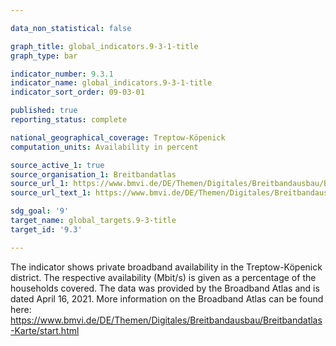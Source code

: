 ```yaml
---

data_non_statistical: false

graph_title: global_indicators.9-3-1-title
graph_type: bar

indicator_number: 9.3.1
indicator_name: global_indicators.9-3-1-title
indicator_sort_order: 09-03-01

published: true
reporting_status: complete

national_geographical_coverage: Treptow-Köpenick
computation_units: Availability in percent

source_active_1: true
source_organisation_1: Breitbandatlas
source_url_1: https://www.bmvi.de/DE/Themen/Digitales/Breitbandausbau/Breitbandatlas-Karte/start.html
source_url_text_1: https://www.bmvi.de/DE/Themen/Digitales/Breitbandausbau/Breitbandatlas-Karte/start.html

sdg_goal: '9'
target_name: global_targets.9-3-title
target_id: '9.3'

---
```


The indicator shows private broadband availability in the Treptow-Köpenick district. The respective availability (Mbit/s) is given as a percentage of the households covered. The data was provided by the Broadband Atlas and is dated April 16, 2021. More information on the Broadband Atlas can be found here: <br> <a href="https://www.bmvi.de/DE/Themen/Digitales/Breitbandausbau/Breitbandatlas-Karte/start.html">https://www.bmvi.de/DE/Themen/Digitales/Breitbandausbau/Breitbandatlas-Karte/start.html</a>
